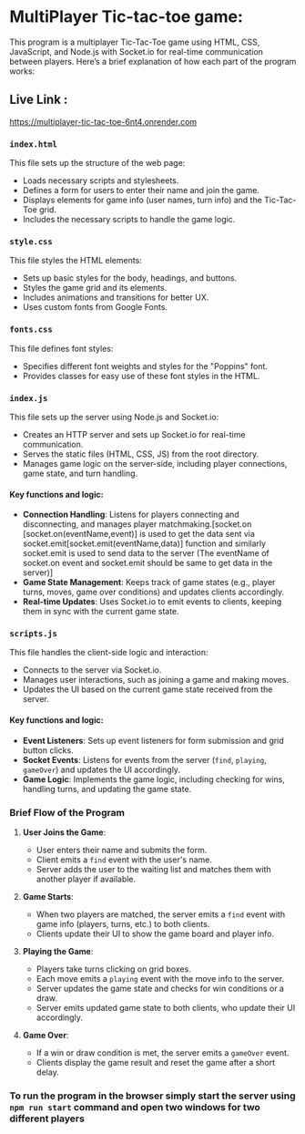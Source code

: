 # MultiPlayer Tic-tac-toe game:

This program is a multiplayer Tic-Tac-Toe game using HTML, CSS, JavaScript, and Node.js with Socket.io for real-time communication between players. Here’s a brief explanation of how each part of the program works:

## Live Link :
https://multiplayer-tic-tac-toe-6nt4.onrender.com

### `index.html`

This file sets up the structure of the web page:

- Loads necessary scripts and stylesheets.
- Defines a form for users to enter their name and join the game.
- Displays elements for game info (user names, turn info) and the Tic-Tac-Toe grid.
- Includes the necessary scripts to handle the game logic.

### `style.css`

This file styles the HTML elements:

- Sets up basic styles for the body, headings, and buttons.
- Styles the game grid and its elements.
- Includes animations and transitions for better UX.
- Uses custom fonts from Google Fonts.

### `fonts.css`

This file defines font styles:

- Specifies different font weights and styles for the "Poppins" font.
- Provides classes for easy use of these font styles in the HTML.

### `index.js`

This file sets up the server using Node.js and Socket.io:

- Creates an HTTP server and sets up Socket.io for real-time communication.
- Serves the static files (HTML, CSS, JS) from the root directory.
- Manages game logic on the server-side, including player connections, game state, and turn handling.

#### Key functions and logic:

- **Connection Handling**: Listens for players connecting and disconnecting, and manages player matchmaking.[socket.on [socket.on(eventName,event)] is used to get the data sent via socket.emit[socket.emit(eventName,data)] function and similarly socket.emit is used to send data to the server (The eventName of socket.on event and socket.emit should be same to get data in the server)]
- **Game State Management**: Keeps track of game states (e.g., player turns, moves, game over conditions) and updates clients accordingly.
- **Real-time Updates**: Uses Socket.io to emit events to clients, keeping them in sync with the current game state.

### `scripts.js`

This file handles the client-side logic and interaction:

- Connects to the server via Socket.io.
- Manages user interactions, such as joining a game and making moves.
- Updates the UI based on the current game state received from the server.

#### Key functions and logic:

- **Event Listeners**: Sets up event listeners for form submission and grid button clicks.
- **Socket Events**: Listens for events from the server (`find`, `playing`, `gameOver`) and updates the UI accordingly.
- **Game Logic**: Implements the game logic, including checking for wins, handling turns, and updating the game state.

### Brief Flow of the Program

1. **User Joins the Game**:

   - User enters their name and submits the form.
   - Client emits a `find` event with the user's name.
   - Server adds the user to the waiting list and matches them with another player if available.

2. **Game Starts**:

   - When two players are matched, the server emits a `find` event with game info (players, turns, etc.) to both clients.
   - Clients update their UI to show the game board and player info.

3. **Playing the Game**:

   - Players take turns clicking on grid boxes.
   - Each move emits a `playing` event with the move info to the server.
   - Server updates the game state and checks for win conditions or a draw.
   - Server emits updated game state to both clients, who update their UI accordingly.

4. **Game Over**:
   - If a win or draw condition is met, the server emits a `gameOver` event.
   - Clients display the game result and reset the game after a short delay.

### To run the program in the browser simply start the server using `npm run start` command and open two windows for two different players
